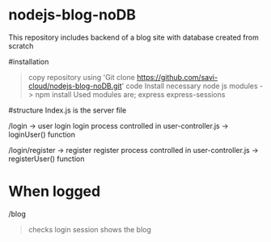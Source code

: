# nodejs-blog-noDB
This repository includes backend of a blog site with database created from scratch

#installation
> copy repository using 'Git clone https://github.com/savi-cloud/nodejs-blog-noDB.git' code
> Install necessary node js modules -> npm install
  Used modules are;
     express
     express-sessions

#structure
Index.js is the server file

/login -> user login
  login process controlled in user-controller.js -> loginUser() function
 
/login/register -> register 
  register process controlled in user-controller.js -> registerUser() function
  
 
When logged
===========
/blog
  > checks login session
  > shows the blog